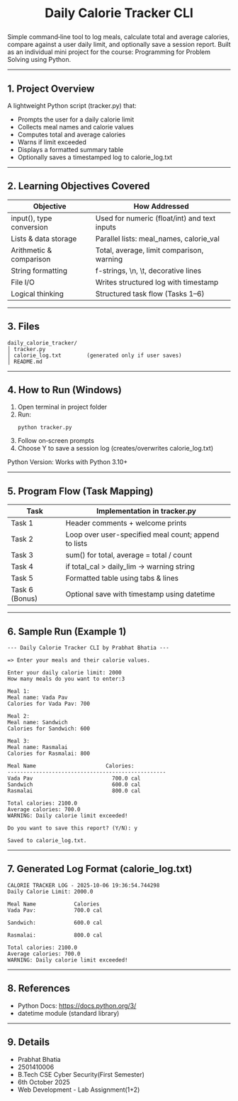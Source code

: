 # <p align="center">Daily Calorie Tracker CLI</p>

Simple command‑line tool to log meals, calculate total and average calories, compare against a user daily limit, and optionally save a session report. Built as an individual mini project for the course: Programming for Problem Solving using Python.

---

## 1. Project Overview
A lightweight Python script (tracker.py) that:
- Prompts the user for a daily calorie limit
- Collects meal names and calorie values
- Computes total and average calories
- Warns if limit exceeded
- Displays a formatted summary table
- Optionally saves a timestamped log to calorie_log.txt

---

## 2. Learning Objectives Covered
| Objective | How Addressed |
|-----------|---------------|
| input(), type conversion | Used for numeric (float/int) and text inputs |
| Lists & data storage | Parallel lists: meal_names, calorie_val |
| Arithmetic & comparison | Total, average, limit comparison, warning |
| String formatting | f-strings, \n, \t, decorative lines |
| File I/O | Writes structured log with timestamp |
| Logical thinking | Structured task flow (Tasks 1–6) |

---

## 3. Files
```
daily_calorie_tracker/
│ tracker.py
│ calorie_log.txt        (generated only if user saves)
│ README.md
```

---

## 4. How to Run (Windows)
1. Open terminal in project folder  
2. Run:  
   ```
   python tracker.py
   ```
3. Follow on‑screen prompts  
4. Choose Y to save a session log (creates/overwrites calorie_log.txt)

Python Version: Works with Python 3.10+

---

## 5. Program Flow (Task Mapping)
| Task | Implementation in tracker.py |
|------|-------------------------------|
| Task 1 | Header comments + welcome prints |
| Task 2 | Loop over user-specified meal count; append to lists |
| Task 3 | sum() for total, average = total / count |
| Task 4 | if total_cal > daily_lim → warning string |
| Task 5 | Formatted table using tabs & lines |
| Task 6 (Bonus) | Optional save with timestamp using datetime |

---

## 6. Sample Run (Example 1)
```
--- Daily Calorie Tracker CLI by Prabhat Bhatia ---

=> Enter your meals and their calorie values.

Enter your daily calorie limit: 2000
How many meals do you want to enter:3

Meal 1:
Meal name: Vada Pav
Calories for Vada Pav: 700

Meal 2:
Meal name: Sandwich
Calories for Sandwich: 600

Meal 3:
Meal name: Rasmalai
Calories for Rasmalai: 800

Meal Name 			           Calories:
--------------------------------------------------
Vada Pav 			             700.0 cal
Sandwich 			             600.0 cal
Rasmalai 			             800.0 cal

Total calories: 2100.0
Average calories: 700.0
WARNING: Daily calorie limit exceeded!

Do you want to save this report? (Y/N): y

Saved to calorie_log.txt.
```

---

## 7. Generated Log Format (calorie_log.txt)
```
CALORIE TRACKER LOG - 2025-10-06 19:36:54.744298
Daily Calorie Limit: 2000.0

Meal Name 			 Calories 
Vada Pav: 			 700.0 cal 

Sandwich: 			 600.0 cal 

Rasmalai: 			 800.0 cal 

Total calories: 2100.0
Average calories: 700.0
WARNING: Daily calorie limit exceeded!
```

---

## 8. References
- Python Docs: https://docs.python.org/3/
- datetime module (standard library)

---

## 9. Details
- Prabhat Bhatia
- 2501410006
- B.Tech CSE Cyber Security(First Semester)
- 6th October 2025
- Web Development - Lab Assignment(1+2)
